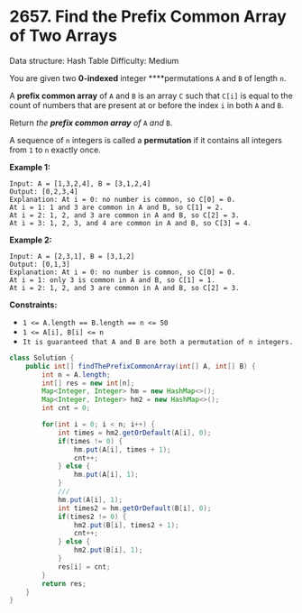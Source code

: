 # 2657. Find the Prefix Common Array of Two Arrays

Data structure: Hash Table
Difficulty: Medium

You are given two **0-indexed** integer ****permutations `A` and `B` of length `n`.

A **prefix common array** of `A` and `B` is an array `C` such that `C[i]` is equal to the count of numbers that are present at or before the index `i` in both `A` and `B`.

Return *the **prefix common array** of* `A` *and* `B`.

A sequence of `n` integers is called a **permutation** if it contains all integers from `1` to `n` exactly once.

**Example 1:**

```
Input: A = [1,3,2,4], B = [3,1,2,4]
Output: [0,2,3,4]
Explanation: At i = 0: no number is common, so C[0] = 0.
At i = 1: 1 and 3 are common in A and B, so C[1] = 2.
At i = 2: 1, 2, and 3 are common in A and B, so C[2] = 3.
At i = 3: 1, 2, 3, and 4 are common in A and B, so C[3] = 4.

```

**Example 2:**

```
Input: A = [2,3,1], B = [3,1,2]
Output: [0,1,3]
Explanation: At i = 0: no number is common, so C[0] = 0.
At i = 1: only 3 is common in A and B, so C[1] = 1.
At i = 2: 1, 2, and 3 are common in A and B, so C[2] = 3.

```

**Constraints:**

- `1 <= A.length == B.length == n <= 50`
- `1 <= A[i], B[i] <= n`
- `It is guaranteed that A and B are both a permutation of n integers.`

```java
class Solution {
    public int[] findThePrefixCommonArray(int[] A, int[] B) {
        int n = A.length;
        int[] res = new int[n];
        Map<Integer, Integer> hm = new HashMap<>();
        Map<Integer, Integer> hm2 = new HashMap<>();
        int cnt = 0;

        for(int i = 0; i < n; i++) {
            int times = hm2.getOrDefault(A[i], 0);
            if(times != 0) {
                hm.put(A[i], times + 1);
                cnt++;
            } else {
                hm.put(A[i], 1);
            }
            ///
            hm.put(A[i], 1);
            int times2 = hm.getOrDefault(B[i], 0);
            if(times2 != 0) {
                hm2.put(B[i], times2 + 1);
                cnt++;
            } else {
                hm2.put(B[i], 1);
            }
            res[i] = cnt;
        }
        return res;
    }
}
```